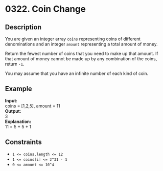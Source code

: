 # 0322. Coin Change

## Description

You are given an integer array `coins` representing coins of different denominations and an integer `amount` representing a total amount of money.

Return the fewest number of coins that you need to make up that amount. If that amount of money cannot be made up by any combination of the coins, return `-1`.

You may assume that you have an infinite number of each kind of coin.



## Example

**Input:**  
coins = [1,2,5], amount = 11
<br>
**Output:**
<br>
3
<br>
**Explanation:**
<br>
11 = 5 + 5 + 1

## Constraints

- `1 <= coins.length <= 12`
- `1 <= coins[i] <= 2^31 - 1`
- `0 <= amount <= 10^4`
